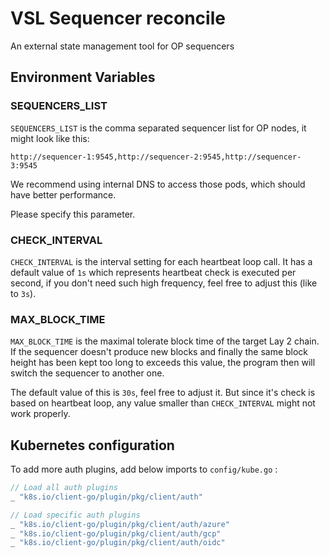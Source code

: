 # VSL Sequencer reconcile

An external state management tool for OP sequencers

## Environment Variables

### SEQUENCERS_LIST

`SEQUENCERS_LIST` is the comma separated sequencer list for OP nodes, it might look like this:

```
http://sequencer-1:9545,http://sequencer-2:9545,http://sequencer-3:9545
```

We recommend using internal DNS to access those pods, which should have better performance.

Please specify this parameter.

### CHECK_INTERVAL

`CHECK_INTERVAL` is the interval setting for each heartbeat loop call. It has a default value of `1s` 
which represents heartbeat check is executed per second, if you don't need such high frequency,
feel free to adjust this (like to `3s`).

### MAX_BLOCK_TIME

`MAX_BLOCK_TIME` is the maximal tolerate block time of the target Lay 2 chain. If the sequencer doesn't
produce new blocks and finally the same block height has been kept too long to exceeds this value,
the program then will switch the sequencer to another one.

The default value of this is `30s`, feel free to adjust it. But since it's check is based on heartbeat loop,
any value smaller than `CHECK_INTERVAL` might not work properly.

## Kubernetes configuration

To add more auth plugins, add below imports to `config/kube.go` :

```go
// Load all auth plugins
_ "k8s.io/client-go/plugin/pkg/client/auth"

// Load specific auth plugins
_ "k8s.io/client-go/plugin/pkg/client/auth/azure"
_ "k8s.io/client-go/plugin/pkg/client/auth/gcp"
_ "k8s.io/client-go/plugin/pkg/client/auth/oidc"
```
